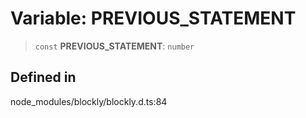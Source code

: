 # Variable: PREVIOUS_STATEMENT

> `const` **PREVIOUS_STATEMENT**: `number`

## Defined in

node_modules/blockly/blockly.d.ts:84
